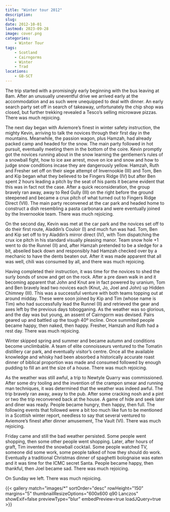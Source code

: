 ```yaml
---
title: "Winter tour 2012"
description: 
slug: 
date: 2012-10-01
lastmod: 2023-09-28
image: cover.png
categories:
    - Winter Tour
tags:
    - Scotland
    - Cairngorms
    - Winter
    - Trad
locations:
    - GB-SCT
---
```


The trip started with a promisingly early beginning with the bus leaving at 8am. After an unusually uneventful drive we arrived early at the accommodation and as such were unequipped to deal with 
dinner. An early search party set off in search of takeaway, unfortunately the chip shop was closed, 
but further trekking revealed a Tesco’s selling microwave pizzas. There was much rejoicing. 

The next day began with Aviemore’s finest in winter safety instruction, the mighty Kevin, arriving to talk the novices through their first day in the mountains. Meanwhile, the passion wagon, plus Hamzah, 
had already packed camp and headed for the snow. The main party followed in hot pursuit, eventually 
meeting them in the bottom of the coire. Kevin promptly got the novices running about in the snow 
learning the gentlemen’s rules of a snowball fight, how to ice axe arrest, move on ice and snow and 
how to judge snow conditions incase they are dangerously yellow. Hamzah, Ruth and Fresher set off 
on their siege attempt of Invernookie (III) and Tom, Ben and Kip began what they believed to be 
Fingers Ridge (IV) but after Ben spent 2 hours leading a pitch by the seat of his pants it became evident that this was in fact not the case. After a quick reconsideration, the group bravely ran away, 
away to Red Gully (III) on the right before the ground steepened and became a crux pitch of what 
turned out to Fingers Ridge Direct (VII). The main party reconvened at the car park and headed home 
to construct a dish resembling a pasta carbonara and were eventually joined by the Invernookie team. 
There was much rejoicing. 
 

On the second day, Kevin was met at the car park and the novices set off to do their first route, Aladdin’s Couloir (I) and much fun was had. Tom, Ben 
and Kip set off to try Aladdin’s mirror direct (IV), with Tom dispatching the 
crux ice pitch in his standard visually pleasing manor. Team snow hole +1 
went to do the Runnel (II) and, after Hamzah pretended to be a sledge for a 
bit, abseiled back down and responsibly had Hamzah checked over by a 
mechanic to have the dents beaten out. After it was made apparent that all 
was well, chili was consumed by all, and there was much rejoicing. 
 

Having completed their instruction, it was time for the novices to shed the surly bonds of snow and get on the rock. After a pre dawn walk in and it 
becoming apparent that John and Knut are in fact powered by uranium, Tom 
and Ben bravely lead two novices each (Knut, Jo, Joel and John) up Hidden 
Chimney (III). This was a successful venture with both teams topping out at 
around midday. These were soon joined by Kip and Tim (whose name is Tim) 
who had successfully lead the Runnel (II) and retrieved the gear and axes left 
by the previous days tobogganing. As the weather was so glorious, and the 
day was but young, an assent of Cairngorm was devised. Pairs geared up and 
battled up the tough 40º incline. Once summited people became happy, then 
naked, then happy. Fresher, Hamzah and Ruth had a rest day. There was 
much rejoicing. 

Winter skipped spring and summer and became autumn and conditions become unclimbable. A team of elite connoisseurs ventured to the Tomatin distillery car park, 
and eventually visitor’s centre. Once all the available 
knowledge and whisky had been absorbed a historically 
accurate roast dinner of biblical proportion was made and 
consumed followed by enough pudding to fill an ant the size 
of a house. There was much rejoicing. 
 
As the weather was still awful, a trip to Newtyle Quarry was commissioned. After some dry tooling and the 
invention of the crampon smear and running man 
techniques, it was determined that the weather was indeed 
awful. The trip bravely ran away, away to the pub. After 
some cracking nosh and a pint or two the trip reconvened 
back at the house. A game of hide and seek later and diner 
was ready. People became hungry, then happy, then full. 
The following events that followed were a bit too much like 
fun to be mentioned in a Scottish winter report, needless to say that several ventured to Aviemore’s 
finest after dinner amusement, The Vault (VI). There was much rejoicing. 
 
Friday came and still the bad weather persisted. Some people went shopping, then some other people went shopping. Later, after hours of graft, Tim invented the snowball cocktail. Some people watched 
TV, someone did some work, some people talked of how they should do work. Eventually a traditional 
Christmas dinner of spaghetti bolognaise was eaten and it was time for the ICMC secret Santa. People 
became happy, then thankful, then Joel became sad. There was much rejoicing. 
 

On Sunday we left. There was much rejoicing. 




{{< gallery match="images/*" sortOrder="desc" rowHeight="150" margins="5" thumbnailResizeOptions="600x600 q90 Lanczos" showExif=false previewType="blur" embedPreview=true loadJQuery=true >}}


